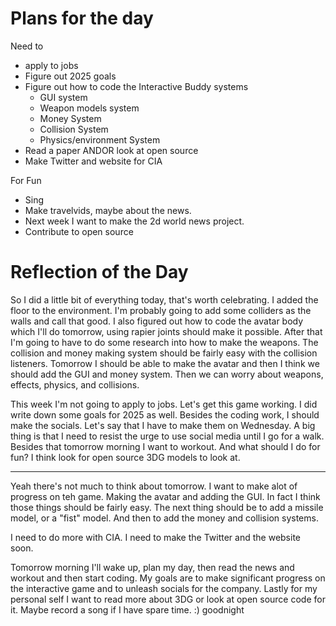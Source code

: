 # Plans for the day #
Need to 
- apply to jobs
- Figure out 2025 goals
- Figure out how to code the Interactive Buddy systems
  - GUI system
  - Weapon models system
  - Money System
  - Collision System
  - Physics/environment System
- Read a paper ANDOR look at open source
- Make Twitter and website for CIA

For Fun
- Sing
- Make travelvids, maybe about the news.
- Next week I want to make the 2d world news project.
- Contribute to open source


# Reflection of the Day #
So I did a little bit of everything today, that's worth celebrating. I added the floor to the environment. I'm probably going to add some colliders as the walls and call that good. I also figured out how to code the avatar body which I'll do tomorrow, using rapier joints should make it possible. After that I'm going to have to do some research into how to make the weapons. The collision and money making system should be fairly easy with the collision listeners. Tomorrow I should be able to make the avatar and then I think we should add the GUI and money system. Then we can worry about weapons, effects, physics, and collisions. 

This week I'm not going to apply to jobs. Let's get this game working. I did write down some goals for 2025 as well. Besides the coding work, I should make the socials. Let's say that I have to make them on Wednesday. A big thing is that I need to resist the urge to use social media until I go for a walk. Besides that tomorrow morning I want to workout. And what should I do for fun? I think look for open source 3DG models to look at. 

---
Yeah there's not much to think about tomorrow. I want to make alot of progress on teh game. Making the avatar and adding the GUI. In fact I think those things should be fairly easy. The next thing should be to add a missile model, or a "fist" model. And then to add the money and collision systems. 

I need to do more with CIA. I need to make the Twitter and the website soon. 

Tomorrow morning I'll wake up, plan my day, then read the news and workout and then start coding. My goals are to make significant progress on the interactive game and to unleash socials for the company. Lastly for my personal self I want to read more about 3DG or look at open source code for it. Maybe record a song if I have spare time. :) goodnight
